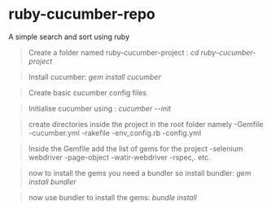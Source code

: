 # ruby-cucumber-repo
A simple search and sort using ruby

>Create a folder named ruby-cucumber-project  :
 *cd ruby-cucumber-project*
 
>Install cucumber:
   *gem install cucumber*
   
>Create basic cucumber config files

>Initialise cucumber using :
   *cucumber --init*
   
>create directories inside the project in the root folder namely
  -Gemfile 
  -cucumber.yml 
  -rakefile 
  -env_config.rb
  -config.yml
  
>Inside the Gemfile add the list of gems for the project
  -selenium webdriver
  -page-object
  -watir-webdriver
  -rspec,. etc.
  
>now to install the gems you need a bundler so install bundler:
  *gem install bundler*
  
>now use bundler to install the gems:
  *bundle install*
